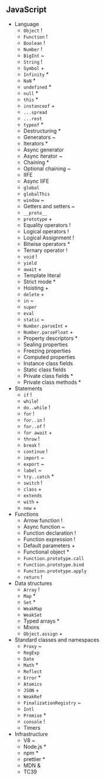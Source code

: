 ## JavaScript

- Language
  - `Object` !
  - `Function` !
  - `Boolean` !
  - `Number` !
  - `BigInt` ~
  - `String` !
  - `Symbol` +
  - `Infinity` *
  - `NaN` *
  - `undefined` *
  - `null` *
  - `this` *
  - `instanceof` +
  - `...spread` 
  - `...rest`
  - `typeof` *
  - Destructuring *
  - Generators ~
  - Iterators *
  - Async generator
  - Async iterator ~
  - Chaining *
  - Optional chaining ~
  - IIFE
  - Async IIFE
  - `global`
  - `globalThis`
  - `window` ~
  - Getters and setters ~
  - `__proto__`
  - `prototype` +
  - Equality operators !
  - Logical operators !
  - Logical Assignment !
  - Bitwise operators *
  - Ternary operator !
  - `void` !
  - `yield`
  - `await` +
  - Template literal
  - Strict mode *
  - Hoisting +
  - `delete` +
  - `in` ~
  - `super`
  - `eval`
  - `static` ~
  - `Number.parseInt` +
  - `Number.parseFloat` +
  - Property descriptors *
  - Sealing properties
  - Freezing properties
  - Computed properties
  - Instance class fields
  - Static class fields
  - Private class fields *
  - Private class methods *
- Statements
  - `if` !
  - `while`!
  - `do..while` !
  - `for` !
  - `for..in` !
  - `for..of` !
  - `for await` +
  - `throw` !
  - `break` !
  - `continue` !
  - `import` ~
  - `export` ~
  - `label` ~
  - `try..catch` *
  - `switch` !
  - `class` +
  - `extends`
  - `with` +
  - `new` +
- Functions
  - Arrow function !
  - Async function ~
  - Function declaration !
  - Function expression !
  - Default parameters +
  - Functional object *
  - `Function.prototype.call`
  - `Function.prototype.bind`
  - `Function.prototype.apply`
  - `return` !
- Data structures
  - `Array` !
  - `Map` *
  - `Set` *
  - `WeakMap`
  - `WeakSet`
  - Typed arrays *
  - Mixins
  - `Object.assign` +
- Standard classes and namespaces
  - `Proxy` ~
  - `RegExp`
  - `Date`
  - `Math` *
  - `Reflect`
  - `Error` *
  - `Atomics`
  - `JSON` +
  - `WeakRef`
  - `FinalizationRegistry` ~
  - `Intl`
  - `Promise` *
  - `console` !
  - Timers
- Infrastructure
  - V8 ~
  - Node.js *
  - npm *
  - prettier *
  - MDN &
  - TC39
